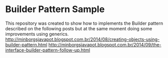 Builder Pattern Sample
======================

This repository was created to show how to implements the Builder pattern described on the following posts but at the same moment doing some improvements using generics.
http://minborgsjavapot.blogspot.com.br/2014/08/creating-objects-using-builder-pattern.html
http://minborgsjavapot.blogspot.com.br/2014/09/the-interface-builder-pattern-follow-up.html
